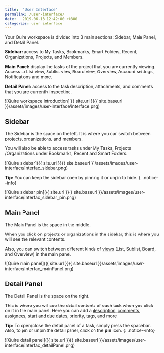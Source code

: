 ```yaml
---
title:  "User Interface"
permalink: /user-interface/
date:   2019-06-13 12:42:00 +0800
categories: user interface
---
```


Your Quire workspace is divided into 3 main sections: Sidebar, Main Panel, and Detail Panel. 

**Sidebar:** access to My Tasks, Bookmarks, Smart Folders, Recent, Organizations, Projects, and Members.

**Main Panel:** display the tasks of the project that you are currently viewing. Access to List view, Sublist view, Board view, Overview, Account settings, Notifications and more.

**Detail Panel:** access to the task description, attachments, and comments that you are currently inspecting.

![Quire workspace introduction]({{ site.url }}{{ site.baseurl }}/assets/images/user-interface/interface.png)


## Sidebar 
The Sidebar is the space on the left. It is where you can switch between projects, organizations, and members.

You will also be able to access tasks under My Tasks, Projects /Organizations under Bookmarks, Recent and Smart Folders. 


![Quire sidebar]({{ site.url }}{{ site.baseurl }}/assets/images/user-interface/interfac_sidebar.png)

**Tip:** You can keep the sidebar open by pinning it or unpin to hide.
{: .notice--info}

![Quire sidebar pin]({{ site.url }}{{ site.baseurl }}/assets/images/user-interface/interfac_sidebar_pin.png)



## Main Panel
The Main Panel is the space in the middle.

When you click on projects or organizations in the sidebar, this is where you will see the relevant contents.

Also, you can switch between different kinds of [views](/guide/project-view/) (List, Sublist, Board, and Overview) in the main panel. 


![Quire main panel]({{ site.url }}{{ site.baseurl }}/assets/images/user-interface/interfac_mainPanel.png)



## Detail Panel 
The Detail Panel is the space on the right.

This is where you will see the detail contents of each task when you click on it in the main panel.
Here you can add a [description](/guide/descriptions/), [comments](/guide/comments/), [assignees](/guide/set-assignee/), [start and due dates](/guide/set-date-time/), [priority](/guide/set-priority/), [tags](/guide/assign-tags/), and more.

**Tip:** To open/close the detail panel of a task, simply press the spacebar. Also, to pin or unpin the detail panel, click on the **pin** icon.
{: .notice--info}


![Quire detail panel]({{ site.url }}{{ site.baseurl }}/assets/images/user-interface/interfac_detailPanel.png)










